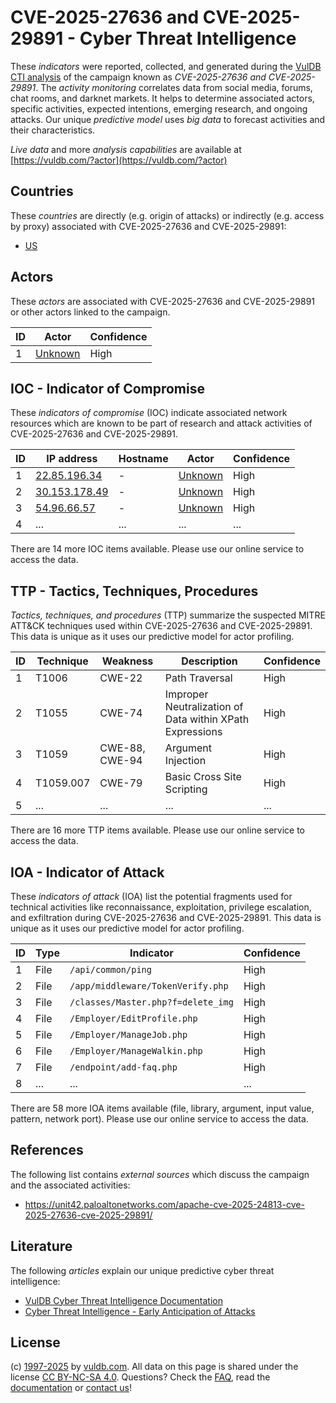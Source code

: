 # CVE-2025-27636 and CVE-2025-29891 - Cyber Threat Intelligence

These _indicators_ were reported, collected, and generated during the [VulDB CTI analysis](https://vuldb.com/?kb.cti) of the campaign known as _CVE-2025-27636 and CVE-2025-29891_. The _activity monitoring_ correlates data from social media, forums, chat rooms, and darknet markets. It helps to determine associated actors, specific activities, expected intentions, emerging research, and ongoing attacks. Our unique _predictive model_ uses _big data_ to forecast activities and their characteristics.

_Live data_ and more _analysis capabilities_ are available at [https://vuldb.com/?actor](https://vuldb.com/?actor)

## Countries

These _countries_ are directly (e.g. origin of attacks) or indirectly (e.g. access by proxy) associated with CVE-2025-27636 and CVE-2025-29891:

* [US](https://vuldb.com/?country.us)

## Actors

These _actors_ are associated with CVE-2025-27636 and CVE-2025-29891 or other actors linked to the campaign.

ID | Actor | Confidence
-- | ----- | ----------
1 | [Unknown](https://vuldb.com/?actor.unknown) | High

## IOC - Indicator of Compromise

These _indicators of compromise_ (IOC) indicate associated network resources which are known to be part of research and attack activities of CVE-2025-27636 and CVE-2025-29891.

ID | IP address | Hostname | Actor | Confidence
-- | ---------- | -------- | ----- | ----------
1 | [22.85.196.34](https://vuldb.com/?ip.22.85.196.34) | - | [Unknown](https://vuldb.com/?actor.unknown) | High
2 | [30.153.178.49](https://vuldb.com/?ip.30.153.178.49) | - | [Unknown](https://vuldb.com/?actor.unknown) | High
3 | [54.96.66.57](https://vuldb.com/?ip.54.96.66.57) | - | [Unknown](https://vuldb.com/?actor.unknown) | High
4 | ... | ... | ... | ...

There are 14 more IOC items available. Please use our online service to access the data.

## TTP - Tactics, Techniques, Procedures

_Tactics, techniques, and procedures_ (TTP) summarize the suspected MITRE ATT&CK techniques used within CVE-2025-27636 and CVE-2025-29891. This data is unique as it uses our predictive model for actor profiling.

ID | Technique | Weakness | Description | Confidence
-- | --------- | -------- | ----------- | ----------
1 | T1006 | CWE-22 | Path Traversal | High
2 | T1055 | CWE-74 | Improper Neutralization of Data within XPath Expressions | High
3 | T1059 | CWE-88, CWE-94 | Argument Injection | High
4 | T1059.007 | CWE-79 | Basic Cross Site Scripting | High
5 | ... | ... | ... | ...

There are 16 more TTP items available. Please use our online service to access the data.

## IOA - Indicator of Attack

These _indicators of attack_ (IOA) list the potential fragments used for technical activities like reconnaissance, exploitation, privilege escalation, and exfiltration during CVE-2025-27636 and CVE-2025-29891. This data is unique as it uses our predictive model for actor profiling.

ID | Type | Indicator | Confidence
-- | ---- | --------- | ----------
1 | File | `/api/common/ping` | High
2 | File | `/app/middleware/TokenVerify.php` | High
3 | File | `/classes/Master.php?f=delete_img` | High
4 | File | `/Employer/EditProfile.php` | High
5 | File | `/Employer/ManageJob.php` | High
6 | File | `/Employer/ManageWalkin.php` | High
7 | File | `/endpoint/add-faq.php` | High
8 | ... | ... | ...

There are 58 more IOA items available (file, library, argument, input value, pattern, network port). Please use our online service to access the data.

## References

The following list contains _external sources_ which discuss the campaign and the associated activities:

* https://unit42.paloaltonetworks.com/apache-cve-2025-24813-cve-2025-27636-cve-2025-29891/

## Literature

The following _articles_ explain our unique predictive cyber threat intelligence:

* [VulDB Cyber Threat Intelligence Documentation](https://vuldb.com/?kb.cti)
* [Cyber Threat Intelligence - Early Anticipation of Attacks](https://www.scip.ch/en/?labs.20201022)

## License

(c) [1997-2025](https://vuldb.com/?kb.changelog) by [vuldb.com](https://vuldb.com/?kb.about). All data on this page is shared under the license [CC BY-NC-SA 4.0](https://creativecommons.org/licenses/by-nc-sa/4.0/). Questions? Check the [FAQ](https://vuldb.com/?kb.faq), read the [documentation](https://vuldb.com/?kb) or [contact us](https://vuldb.com/?contact)!
